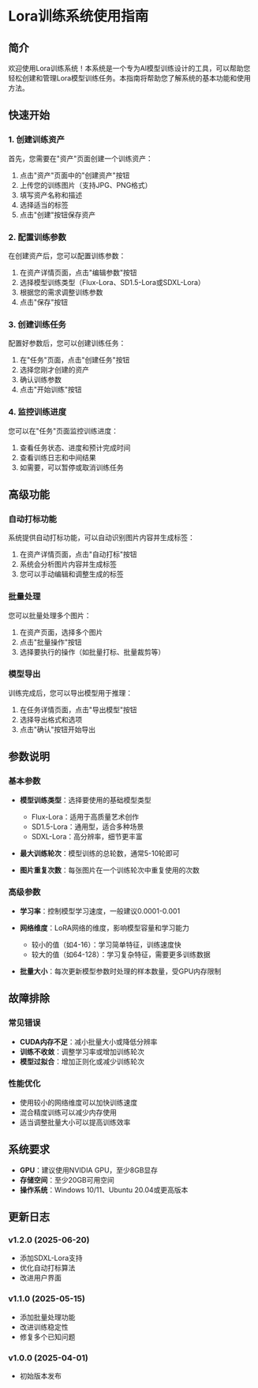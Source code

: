 # Lora训练系统使用指南

## 简介

欢迎使用Lora训练系统！本系统是一个专为AI模型训练设计的工具，可以帮助您轻松创建和管理Lora模型训练任务。本指南将帮助您了解系统的基本功能和使用方法。

## 快速开始

### 1. 创建训练资产

首先，您需要在"资产"页面创建一个训练资产：

1. 点击"资产"页面中的"创建资产"按钮
2. 上传您的训练图片（支持JPG、PNG格式）
3. 填写资产名称和描述
4. 选择适当的标签
5. 点击"创建"按钮保存资产

### 2. 配置训练参数

在创建资产后，您可以配置训练参数：

1. 在资产详情页面，点击"编辑参数"按钮
2. 选择模型训练类型（Flux-Lora、SD1.5-Lora或SDXL-Lora）
3. 根据您的需求调整训练参数
4. 点击"保存"按钮

### 3. 创建训练任务

配置好参数后，您可以创建训练任务：

1. 在"任务"页面，点击"创建任务"按钮
2. 选择您刚才创建的资产
3. 确认训练参数
4. 点击"开始训练"按钮

### 4. 监控训练进度

您可以在"任务"页面监控训练进度：

1. 查看任务状态、进度和预计完成时间
2. 查看训练日志和中间结果
3. 如需要，可以暂停或取消训练任务

## 高级功能

### 自动打标功能

系统提供自动打标功能，可以自动识别图片内容并生成标签：

1. 在资产详情页面，点击"自动打标"按钮
2. 系统会分析图片内容并生成标签
3. 您可以手动编辑和调整生成的标签

### 批量处理

您可以批量处理多个图片：

1. 在资产页面，选择多个图片
2. 点击"批量操作"按钮
3. 选择要执行的操作（如批量打标、批量裁剪等）

### 模型导出

训练完成后，您可以导出模型用于推理：

1. 在任务详情页面，点击"导出模型"按钮
2. 选择导出格式和选项
3. 点击"确认"按钮开始导出

## 参数说明

### 基本参数

- **模型训练类型**：选择要使用的基础模型类型
  - Flux-Lora：适用于高质量艺术创作
  - SD1.5-Lora：通用型，适合多种场景
  - SDXL-Lora：高分辨率，细节更丰富

- **最大训练轮次**：模型训练的总轮数，通常5-10轮即可

- **图片重复次数**：每张图片在一个训练轮次中重复使用的次数

### 高级参数

- **学习率**：控制模型学习速度，一般建议0.0001-0.001

- **网络维度**：LoRA网络的维度，影响模型容量和学习能力
  - 较小的值（如4-16）：学习简单特征，训练速度快
  - 较大的值（如64-128）：学习复杂特征，需要更多训练数据

- **批量大小**：每次更新模型参数时处理的样本数量，受GPU内存限制

## 故障排除

### 常见错误

- **CUDA内存不足**：减小批量大小或降低分辨率
- **训练不收敛**：调整学习率或增加训练轮次
- **模型过拟合**：增加正则化或减少训练轮次

### 性能优化

- 使用较小的网络维度可以加快训练速度
- 混合精度训练可以减少内存使用
- 适当调整批量大小可以提高训练效率

## 系统要求

- **GPU**：建议使用NVIDIA GPU，至少8GB显存
- **存储空间**：至少20GB可用空间
- **操作系统**：Windows 10/11、Ubuntu 20.04或更高版本

## 更新日志

### v1.2.0 (2025-06-20)
- 添加SDXL-Lora支持
- 优化自动打标算法
- 改进用户界面

### v1.1.0 (2025-05-15)
- 添加批量处理功能
- 改进训练稳定性
- 修复多个已知问题

### v1.0.0 (2025-04-01)
- 初始版本发布 